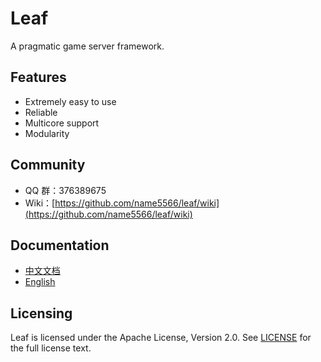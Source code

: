 Leaf
====
A pragmatic game server framework.

Features
---------

* Extremely easy to use
* Reliable
* Multicore support
* Modularity

Community
---------

* QQ 群：376389675
* Wiki：[https://github.com/name5566/leaf/wiki](https://github.com/name5566/leaf/wiki)

Documentation
---------

* [中文文档](https://github.com/name5566/leaf/blob/master/TUTORIAL_ZH.md)
* [English](https://github.com/name5566/leaf/blob/master/TUTORIAL_EN.md)

Licensing
---------

Leaf is licensed under the Apache License, Version 2.0. See [LICENSE](https://github.com/name5566/leaf/blob/master/LICENSE) for the full license text.
